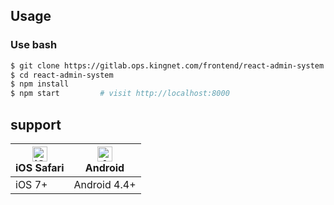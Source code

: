 ## Usage

### Use bash

```bash
$ git clone https://gitlab.ops.kingnet.com/frontend/react-admin-system.git --depth=1 -b mobile
$ cd react-admin-system
$ npm install
$ npm start         # visit http://localhost:8000
```


## support

| [<img src="https://raw.githubusercontent.com/alrra/browser-logos/master/src/safari/safari_48x48.png" alt="iOS Safari" width="24px" height="24px" />](http://godban.github.io/browsers-support-badges/)</br> iOS Safari | [<img src="https://gss3.bdstatic.com/-Po3dSag_xI4khGkpoWK1HF6hhy/baike/w%3D268%3Bg%3D0/sign=356c6916013387449cc5287a6934bec4/d53f8794a4c27d1e11530c8216d5ad6eddc4387a.jpg" alt="Android" width="24px" height="24px" />](https://developer.android.com/)</br> Android 
| --------- | --------- |
| iOS 7+ | Android 4.4+ |

